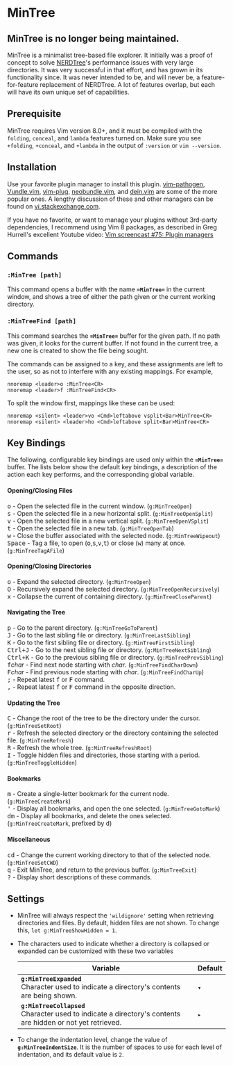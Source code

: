 # MinTree

**MinTree is no longer being maintained.**
---
MinTree is a minimalist tree-based file explorer. It initially was a proof of concept to solve [NERDTree](https://github.com/scrooloose/nerdtree)'s performance issues with very large directories. It was very successful in that effort, and has grown in its functionality since. It was never intended to be, and will never be, a feature-for-feature replacement of NERDTree. A lot of features overlap, but each will have its own unique set of capabilities.

## Prerequisite

MinTree requires Vim version 8.0+, and it must be compiled with the `folding`, `conceal`, and `lambda` features turned on. Make sure you see `+folding`, `+conceal`, and `+lambda` in the output of `:version` or `vim --version`.

## Installation

Use your favorite plugin manager to install this plugin. [vim-pathogen](https://github.com/tpope/vim-pathogen), [Vundle.vim](https://github.com/VundleVim/Vundle.vim), [vim-plug](https://github.com/junegunn/vim-plug), [neobundle.vim](https://github.com/Shougo/neobundle.vim), and [dein.vim](https://github.com/Shougo/dein.vim) are some of the more popular ones. A lengthy discussion of these and other managers can be found on [vi.stackexchange.com](https://vi.stackexchange.com/questions/388/what-is-the-difference-between-the-vim-plugin-managers).

If you have no favorite, or want to manage your plugins without 3rd-party dependencies, I recommend using Vim 8 packages, as described in Greg Hurrell's excellent Youtube video: [Vim screencast #75: Plugin managers](https://www.youtube.com/watch?v=X2_R3uxDN6g)

## Commands

### `:MinTree [path]`
This command opens a buffer with the name **`=MinTree=`** in the current window, and shows a tree of either the path given or the current working directory.

### `:MinTreeFind [path]`
This command searches the **`=MinTree=`** buffer for the given path. If no path was given, it looks for the current buffer. If not found in the current tree, a new one is created to show the file being sought.

The commands can be assigned to a key, and these assignments are left to the user, so as not to interfere with any existing mappings. For example,

```vim
nnoremap <leader>o :MinTree<CR>
nnoremap <leader>f :MinTreeFind<CR>
```

To split the window first, mappings like these can be used:

```vim
nnoremap <silent> <leader>vo <Cmd>leftabove vsplit<Bar>MinTree<CR>
nnoremap <silent> <leader>ho <Cmd>leftabove split<Bar>MinTree<CR>
```

## Key Bindings

The following, configurable key bindings are used only within the **`=MinTree=`** buffer. The lists below show the default key bindings, a description of the action each key performs, and the corresponding global variable.

#### Opening/Closing Files
<kbd>o</kbd> - Open the selected file in the current window. (`g:MinTreeOpen`)
<br><kbd>s</kbd> - Open the selected file in a new horizontal split. (`g:MinTreeOpenSplit`)
<br><kbd>v</kbd> - Open the selected file in a new vertical split. (`g:MinTreeOpenVSplit`)
<br><kbd>t</kbd> - Open the selected file in a new tab. (`g:MinTreeOpenTab`)
<br><kbd>w</kbd> - Close the buffer associated with the selected node. (`g:MinTreeWipeout`)
<br><kbd>Space</kbd> - Tag a file, to open (<kbd>o</kbd>,<kbd>s</kbd>,<kbd>v</kbd>,<kbd>t</kbd>) or close (<kbd>w</kbd>) many at once. (`g:MinTreeTagAFile`)
#### Opening/Closing Directories
<kbd>o</kbd> - Expand the selected directory. (`g:MinTreeOpen`)
<br><kbd>O</kbd> - Recursively expand the selected directory. (`g:MinTreeOpenRecursively`)
<br><kbd>x</kbd> - Collapse the current of containing directory. (`g:MinTreeCloseParent`)
#### Navigating the Tree
<kbd>p</kbd> - Go to the parent directory. (`g:MinTreeGoToParent`)
<br><kbd>J</kbd> - Go to the last sibling file or directory. (`g:MinTreeLastSibling`)
<br><kbd>K</kbd> - Go to the first sibling file or directory. (`g:MinTreeFirstSibling`)
<br><kbd>Ctrl+J</kbd> - Go to the next sibling file or directory. (`g:MinTreeNextSibling`)
<br><kbd>Ctrl+K</kbd> - Go to the previous sibling file or directory. (`g:MinTreePrevSibling`)
<br><kbd>f</kbd>*char* - Find next node starting with *char*. (`g:MinTreeFindCharDown`)
<br><kbd>F</kbd>*char* - Find previous node starting with *char*. (`g:MinTreeFindCharUp`)
<br><kbd>;</kbd> - Repeat latest <kbd>f</kbd> or <kbd>F</kbd> command.
<br><kbd>,</kbd> - Repeat latest <kbd>f</kbd> or <kbd>F</kbd> command in the opposite direction.
#### Updating the Tree
<kbd>C</kbd> - Change the root of the tree to be the directory under the cursor. (`g:MinTreeSetRoot`)
<br><kbd>r</kbd> - Refresh the selected directory or the directory containing the selected file. (`g:MinTreeRefresh`)
<br><kbd>R</kbd> - Refresh the whole tree. (`g:MinTreeRefreshRoot`)
<br><kbd>I</kbd> - Toggle hidden files and directories, those starting with a period. (`g:MinTreeToggleHidden`)
#### Bookmarks
<kbd>m</kbd> - Create a single-letter bookmark for the current node. (`g:MinTreeCreateMark`)
<br><kbd>'</kbd> - Display all bookmarks, and open the one selected. (`g:MinTreeGotoMark`)
<br><kbd>dm</kbd> - Display all bookmarks, and delete the ones selected. (`g:MinTreeCreateMark`, prefixed by <kbd>d</kbd>)
#### Miscellaneous
<kbd>cd</kbd> - Change the current working directory to that of the selected node. (`g:MinTreeSetCWD`)
<br><kbd>q</kbd> - Exit MinTree, and return to the previous buffer. (`g:MinTreeExit`)
<br><kbd>?</kbd> - Display short descriptions of these commands.

## Settings

* MinTree will always respect the `'wildignore'` setting when retrieving directories and files. By default, hidden files are not shown. To change this, `let g:MinTreeShowHidden = 1`.

* The characters used to indicate whether a directory is collapsed or expanded can be customized with these two variables

    Variable | Default
    --- | ---
    **`g:MinTreeExpanded`**<br>Character used to indicate a directory's contents are being shown. | `▾`
    **`g:MinTreeCollapsed`**<br>Character used to indicate a directory's contents are hidden or not yet retrieved. | `▸`

* To change the indentation level, change the value of **`g:MinTreeIndentSize`**. It is the number of spaces to use for each level of indentation, and its default value is `2`.
